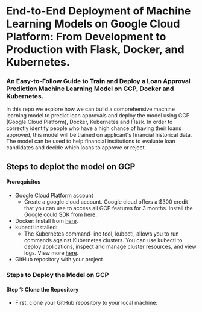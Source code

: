 # End-to-End Deployment of Machine Learning Models on Google Cloud Platform: From Development to Production with Flask, Docker, and Kubernetes.

### An Easy-to-Follow Guide to Train and Deploy a Loan Approval Prediction Machine Learning Model on GCP, Docker and Kubernetes.

In this repo we explore how we can build a comprehensive machine learning model to predict loan approvals and deploy the model using GCP (Google Cloud Platform), Docker, Kubernetes and Flask. In order to correctly identify people who have a high chance of having their loans approved, this model will be trained on applicant's financial historical data. The model can be used to help financial institutions to evaluate loan candidates and decide which loans to approve or reject. 

## Steps to deplot the model on GCP 

#### Prerequisites
- Google Cloud Platform account
  - Create a google cloud account. Google cloud offers a $300 credit that you can use to access all GCP features for 3 months. Install the Google could SDK from [here](https://cloud.google.com/sdk/docs/install).
- Docker: Install from [here](https://docs.docker.com/engine/install/).
- kubectl installed:
  - The Kubernetes command-line tool, kubectl, allows you to run commands against Kubernetes clusters. You can use kubectl to deploy applications, inspect and manage cluster resources, and view logs. View more [here](https://kubernetes.io/docs/tasks/tools/).
- GitHub repository with your project

### Steps to Deploy the Model on GCP
#### Step 1: Clone the Repository
- First, clone your GitHub repository to your local machine:
